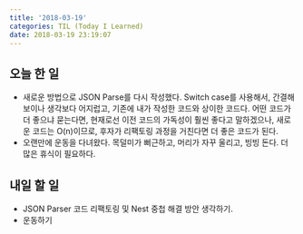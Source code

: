 ```yaml
---
title: '2018-03-19'
categories: TIL (Today I Learned)
date: 2018-03-19 23:19:07
---
```


## 오늘 한 일
  * 새로운 방법으로 JSON Parse를 다시 작성했다. Switch case를 사용해서, 간결해보이나 생각보다 어지럽고, 기존에 내가 작성한 코드와 상이한 코드다. 어떤 코드가 더 좋으냐 묻는다면, 현재로선 이전 코드의 가독성이 훨씬 좋다고 말하겠으나, 새로운 코드는 O(n)이므로, 후자가 리팩토링 과정을 거친다면 더 좋은 코드가 된다.
  * 오랜만에 운동을 다녀왔다. 목덜미가 뻐근하고, 머리가 자꾸 울리고, 빙빙 돈다. 더 많은 휴식이 필요하다.


## 내일 할 일
  * JSON Parser 코드 리팩토링 및 Nest 중첩 해결 방안 생각하기.
  * 운동하기